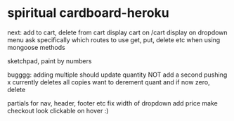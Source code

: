 # spiritual cardboard-heroku

next: 
add to cart, delete from cart
display cart on /cart
display on dropdown menu
ask specifically which routes to use get, put, 
delete etc when using mongoose methods

sketchpad, paint by numbers

bugggg: adding multiple should update quantity NOT add a second
pushing x currently deletes all copies
want to derement quant and if now zero, delete

partials for nav, header, footer etc
fix width of dropdown
add price
make checkout look clickable on hover :)